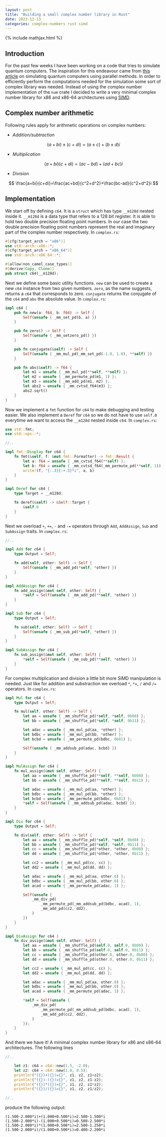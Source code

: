 ```yaml
---
layout: post
title: "Building a small complex number library in Rust"
date: 2023-12-13
categories: complex-numbers rust simd
---
```


{% include mathjax.html %}

## Introduction

For the past few weeks I have been working on a code that tries to simulate quantum computers. The inspiration for this endeavour came from [this article](https://arxiv.org/abs/1805.00988) on simulating quantum computers using parallel methods. In order to efficiently perform the computations needed for the simulation some sort of complex library was needed. Instead of using the complex number implementation of the `num` crate I decided to write a very minimal complex number library for x86 and x86-64 architectures using [SIMD](https://en.wikipedia.org/wiki/Single_instruction,_multiple_data).

## Complex number arithmetic

Following rules apply for arithmetic operations on complex numbers:

 - *Addition/subtraction*
 
 $$
 (a+bi)\pm(c+di)=(a\pm c)+(b\pm d)i
 $$
 
 - *Multiplication*
 
 $$
 (a+bi)(c+di)=(ac-bd)+(ad+bc)i
 $$
 
 - *Division*
 
 $$
 \frac{a+bi}{c+di}=\frac{ac+bd}{c^2+d^2}+\frac{bc-ad}{c^2+d^2}i
 $$

## Implementation

We start off by defining `c64`. It is a `struct` which has type `__m128d` nested inside it. `__m128d` is a data type that refers to a 128 bit register. It is able to hold two double precision floating point numbers. In our case the two double precision floating point numbers represent the real and imaginary part of the complex number respectively. In `complex.rs`:
```rust
#[cfg(target_arch = "x86")]
use std::arch::x86::*;
#[cfg(target_arch = "x86_64")]
use std::arch::x86_64::*;

#[allow(non_camel_case_types)]
#[derive(Copy, Clone)]
pub struct c64(__m128d);
```

Next we define some basic utility functions. `new` can be used to create a new `c64` instance from two given numbers. `zero`, as the name suggests, returns a `c64` that corresponds to zero. `conjugate` returns the conjugate of the `c64` and `abs` the absolute value. In `complex.rs`:
```rust
impl c64 {
    pub fn new(a: f64, b: f64) -> Self {
        Self(unsafe { _mm_set_pd(b, a) })
    }

    pub fn zero() -> Self {
        Self(unsafe { _mm_setzero_pd() })
    }

    pub fn conjugate(&self) -> Self {
        Self(unsafe { _mm_mul_pd(_mm_set_pd(-1.0, 1.0), **self) })
    }

    pub fn abs(&self) -> f64 {
        let m1 = unsafe { _mm_mul_pd(**self, **self) };
        let m2 = unsafe { _mm_permute_pd(m1, 1) };
        let m3 = unsafe { _mm_add_pd(m1, m2) };
        let abs2 = unsafe { _mm_cvtsd_f64(m3) };
        abs2.sqrt()
    }
}
```

Now we implement a `fmt` function for `c64` to make debugging and testing easier. We also implement a `Deref` for `c64` so we do not have to use `self.0` everytime we want to access the `__m128d` nested inside `c64`. In `complex.rs`:
```rust
use std::fmt;
use std::ops::*;

//..

impl fmt::Display for c64 {
    fn fmt(&self, f: &mut fmt::Formatter) -> fmt::Result {
        let a: f64 = unsafe { _mm_cvtsd_f64(**self) };
        let b: f64 = unsafe { _mm_cvtsd_f64(_mm_permute_pd(**self, 1)) };
        write!(f, "{:.3}{:+.3}*i", a, b)
    }
}

impl Deref for c64 {
    type Target = __m128d;

    fn deref(&self) -> &Self::Target {
        &self.0
    }
}
```

Next we overload `+`, `+=`, `-` and `-=` operators through `Add`, `AddAssign`, `Sub` and `SubAssign` traits. In `complex.rs`:
```rust
//..

impl Add for c64 {
    type Output = Self;

    fn add(self, other: Self) -> Self {
        Self(unsafe { _mm_add_pd(*self, *other) })
    }
}

impl AddAssign for c64 {
    fn add_assign(&mut self, other: Self) {
        *self = Self(unsafe { _mm_add_pd(**self, *other) })
    }
}

impl Sub for c64 {
    type Output = Self;

    fn sub(self, other: Self) -> Self {
        Self(unsafe { _mm_sub_pd(*self, *other) })
    }
}

impl SubAssign for c64 {
    fn sub_assign(&mut self, other: Self) {
        *self = Self(unsafe { _mm_sub_pd(**self, *other) })
    }
}
```

For complex multiplication and division a little bit more SIMD manipulation is needed. Just like for addition and substraction we overload `*`, `*=`, `/` and `/=` operators. In `complex.rs`:
```rust
impl Mul for c64 {
    type Output = Self;

    fn mul(self, other: Self) -> Self {
        let aa = unsafe { _mm_shuffle_pd(*self, *self, 0b00) };
        let bb = unsafe { _mm_shuffle_pd(*self, *self, 0b11) };

        let adac = unsafe { _mm_mul_pd(aa, *other) };
        let bdbc = unsafe { _mm_mul_pd(bb, *other) };
        let bcbd = unsafe { _mm_permute_pd(bdbc, 0b01) };

        Self(unsafe { _mm_addsub_pd(adac, bcbd) })
    }
}

impl MulAssign for c64 {
    fn mul_assign(&mut self, other: Self) {
        let aa = unsafe { _mm_shuffle_pd(**self, **self, 0b00) };
        let bb = unsafe { _mm_shuffle_pd(**self, **self, 0b11) };

        let adac = unsafe { _mm_mul_pd(aa, *other) };
        let bdbc = unsafe { _mm_mul_pd(bb, *other) };
        let bcbd = unsafe { _mm_permute_pd(bdbc, 0b01) };
        *self = Self(unsafe { _mm_addsub_pd(adac, bcbd) });
    }
}

impl Div for c64 {
    type Output = Self;

    fn div(self, other: Self) -> Self {
        let aa = unsafe { _mm_shuffle_pd(*self, *self, 0b00) };
        let bb = unsafe { _mm_shuffle_pd(*self, *self, 0b11) };
        let cc = unsafe { _mm_shuffle_pd(*other, *other, 0b00) };
        let dd = unsafe { _mm_shuffle_pd(*other, *other, 0b11) };

        let cc2 = unsafe { _mm_mul_pd(cc, cc) };
        let dd2 = unsafe { _mm_mul_pd(dd, dd) };

        let adac = unsafe { _mm_mul_pd(aa, other.0) };
        let bdbc = unsafe { _mm_mul_pd(bb, other.0) };
        let acad = unsafe { _mm_permute_pd(adac, 1) };

        Self(unsafe {
            _mm_div_pd(
                _mm_permute_pd(_mm_addsub_pd(bdbc, acad), 1),
                _mm_add_pd(cc2, dd2),
            )
        })
    }
}

impl DivAssign for c64 {
    fn div_assign(&mut self, other: Self) {
        let aa = unsafe { _mm_shuffle_pd(self.0, self.0, 0b00) };
        let bb = unsafe { _mm_shuffle_pd(self.0, self.0, 0b11) };
        let cc = unsafe { _mm_shuffle_pd(other.0, other.0, 0b00) };
        let dd = unsafe { _mm_shuffle_pd(other.0, other.0, 0b11) };

        let cc2 = unsafe { _mm_mul_pd(cc, cc) };
        let dd2 = unsafe { _mm_mul_pd(dd, dd) };

        let adac = unsafe { _mm_mul_pd(aa, other.0) };
        let bdbc = unsafe { _mm_mul_pd(bb, other.0) };
        let acad = unsafe { _mm_permute_pd(adac, 1) };

        *self = Self(unsafe {
            _mm_div_pd(
                _mm_permute_pd(_mm_addsub_pd(bdbc, acad), 1),
                _mm_add_pd(cc2, dd2),
            )
        });
    }
}
```

And there we have it! A minimal complex number library for x86 and x86-64 architectures. The following lines
```rust
//..

    let z1: c64 = c64::new(1.5, -2.0);
    let z2: c64 = c64::new(1.0, 0.5);
    println!("({})+({})={}", z1, z2, z1+z2);
    println!("({})-({})={}", z1, z2, z1-z2);
    println!("({})*({})={}", z1, z2, z1*z2);
    println!("({})/({})={}", z1, z2, z1/z2);

//..
```
produce the following output:
```
(1.500-2.000*i)+(1.000+0.500*i)=2.500-1.500*i
(1.500-2.000*i)-(1.000+0.500*i)=0.500-2.500*i
(1.500-2.000*i)*(1.000+0.500*i)=2.500-1.250*i
(1.500-2.000*i)/(1.000+0.500*i)=0.400-2.200*i
```

